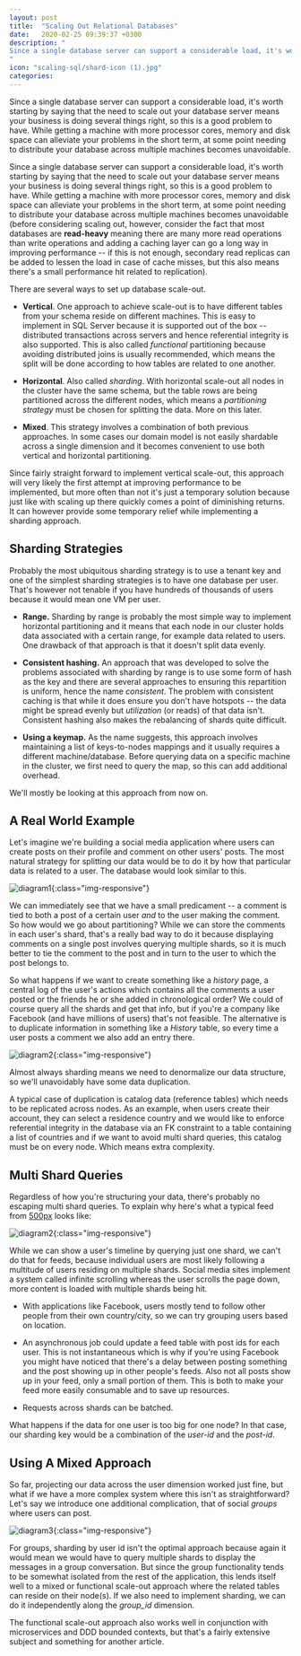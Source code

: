 ```yaml
---
layout: post
title:  "Scaling Out Relational Databases"
date:   2020-02-25 09:39:37 +0300
description: "
Since a single database server can support a considerable load, it's worth starting off by saying that needing to scale out your database server means your business is doing several things right, so this is a good problem to have. While getting a machine with more processor cores, memory and disk space can alleviate your problems in the short term, at some point needing to distribute your database across multiple machines becomes unavoidable.
"
icon: "scaling-sql/shard-icon (1).jpg"
categories:
---
```

Since a single database server can support a considerable load, it's worth starting by saying that the need to scale out your database server means your business is doing several things right, so this is a good problem to have. While getting a machine with more processor cores, memory and disk space can alleviate your problems in the short term, at some point needing to distribute your database across multiple machines becomes unavoidable.

Since a single database server can support a considerable load, it's worth starting by saying that the need to scale out your database server means your business is doing several things right, so this is a good problem to have. While getting a machine with more processor cores, memory and disk space can alleviate your problems in the short term, at some point needing to distribute your database across multiple machines becomes unavoidable (before considering scaling out, however, consider the fact that most databases are **read-heavy** meaning there are many more read operations than write operations and adding a caching layer can go a long way in improving performance -- if this is not enough, secondary read replicas can be added to lessen the load in case of cache misses, but this also means there's a small performance hit related to replication).

There are several ways to set up database scale-out.

* **Vertical**. One approach to achieve scale-out is to have different tables from your schema reside on different machines. This is easy to implement in SQL Server because it is supported out of the box -- distributed transactions across servers and hence referential integrity is also supported. This is also called *functional* partitioning because avoiding distributed joins is usually recommended, which means the split will be done according to how tables are related to one another.

* **Horizontal**. Also called *sharding*. With horizontal scale-out all nodes in the cluster have the same schema, but the table rows are being partitioned across the different nodes, which means a *partitioning strategy* must be chosen for splitting the data. More on this later.

* **Mixed**. This strategy involves a combination of both previous approaches. In some cases our domain model is not easily shardable across a single dimension and it becomes convenient to use both vertical and horizontal partitioning.

Since fairly straight forward to implement vertical scale-out, this approach will very likely the first attempt at improving performance to be implemented, but more often than not it's just a temporary solution because just like with scaling up there quickly comes a point of diminishing returns. It can however provide some temporary relief while implementing a sharding approach.

## Sharding Strategies
Probably the most ubiquitous sharding strategy is to use a tenant key and one of the simplest sharding strategies is to have one database per user. That's however not tenable if you have hundreds of thousands of users because it would mean one VM per user. 

* **Range.** Sharding by range is probably the most simple way to implement horizontal partitioning and it means that each node in our cluster holds data associated with a certain range, for example data related to users. One drawback of that approach is that it doesn't split data evenly.
 
* **Consistent hashing.** An approach that was developed to solve the problems associated with sharding by range is to use some form of hash as the key and there are several approaches to ensuring this repartition is uniform, hence the name *consistent*. The problem with consistent caching is that while it does ensure you don't have hotspots -- the data might be spread evenly but *utilization* (or reads) of that data isn't. Consistent hashing also makes the rebalancing of shards quite difficult.

* **Using a keymap.** As the name suggests, this approach involves maintaining a list of keys-to-nodes mappings and it usually requires a different machine/database. Before querying data on a specific machine in the cluster, we first need to query the map, so this can add additional overhead.

We'll mostly be looking at this approach from now on.

## A Real World Example
Let's imagine we're building a social media application where users can create posts on their profile and comment on other users' posts. The most natural strategy for splitting our data would be to do it by how that particular data is related to a user. The database would look similar to this.

![diagram1](/images/scaling-sql/diag1.png){:class="img-responsive"}

We can immediately see that we have a small predicament -- a comment is tied to both a post of a certain user *and* to the user making the comment. So how would we go about partitioning? While we can store the comments in each user's shard, that's a really bad way to do it because displaying comments on a single post involves querying multiple shards, so it is much better to tie the comment to the post and in turn to the user to which the post belongs to.

So what happens if we want to create something like a *history* page, a central log of the user's actions which contains all the comments a user posted or the friends he or she added in chronological order? We could of course query all the shards and get that info, but if you're a company like Facebook (and have millions of users) that's not feasible. The alternative is to duplicate information in something like a *History* table, so every time a user posts a comment we also add an entry there. 

![diagram2](/images/scaling-sql/diag2.png){:class="img-responsive"}

Almost always sharding means we need to denormalize our data structure, so we'll unavoidably have some data duplication. 

A typical case of duplication is catalog data (reference tables) which needs to be replicated across nodes. As an example, when users create their account, they can select a residence country and we would like to enforce referential integrity in the database via an FK constraint to a table containing a list of countries and if we want to avoid multi shard queries, this catalog must be on every node. Which means extra complexity.

## Multi Shard Queries
Regardless of how you're structuring your data, there's probably no escaping multi shard queries. To explain why here's what a typical feed from [500px]() looks like:

![diagram2](/images/scaling-sql/feed.jpg){:class="img-responsive"}

While we can show a user's timeline by querying just one shard, we can't do that for feeds, because individual users are most likely following a multitude of users residing on multiple shards. Social media sites implement a system called infinite scrolling whereas the user scrolls the page down, more content is loaded with multiple shards being hit.

* With applications like Facebook, users mostly tend to follow other people from their own country/city, so we can try grouping users based on location.
  
* An asynchronous job could update a feed table with post ids for each user. This is not instantaneous which is why if you're using Facebook you might have noticed that there's a delay between posting something and the post showing up in other people's feeds. Also not all posts show up in your feed, only a small portion of them. This is both to make your feed more easily consumable and to save up resources.
  
* Requests across shards can be batched.

What happens if the data for one user is too big for one node? In that case, our sharding key would be a combination of the *user-id* and the *post-id*.

## Using A Mixed Approach
So far, projecting our data across the user dimension worked just fine, but what if we have a more complex system where this isn't as straightforward? Let's say we introduce one additional complication, that of social *groups* where users can post.

![diagram3](/images/scaling-sql/diag3.png){:class="img-responsive"}

For groups, sharding by user id isn't the optimal approach because again it would mean we would have to query multiple shards to display the messages in a group conversation. But since the group functionality tends to be somewhat isolated from the rest of the application, this lends itself well to a mixed or functional scale-out approach where the related tables can reside on their node(s). If we also need to implement sharding, we can do it independently along the *group_id* dimension.

The functional scale-out approach also works well in conjunction with microservices and DDD bounded contexts, but that's a fairly extensive subject and something for another article.
